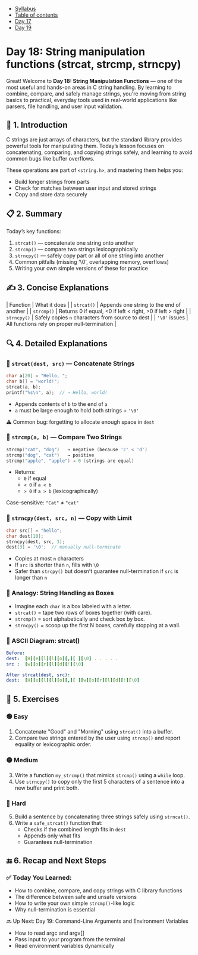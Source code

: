 * [Syllabus](./C-Syllabus.md)  
* [Table of contents](./index.md)  
* [Day 17](./Day_1r.md)  
* [Day 19](./Day_19.md)  

# Day 18: String manipulation functions (strcat, strcmp, strncpy)

Great! Welcome to **Day 18: String Manipulation Functions** — one of the most useful and hands-on areas in C string handling. By learning to combine, compare, and safely manage strings, you're moving from string basics to practical, everyday tools used in real-world applications like parsers, file handling, and user input validation.

## 📘 1. Introduction
C strings are just arrays of characters, but the standard library provides powerful tools for manipulating them. Today’s lesson focuses on concatenating, comparing, and copying strings safely, and learning to avoid common bugs like buffer overflows.

These operations are part of `<string.h>`, and mastering them helps you:
* Build longer strings from parts
* Check for matches between user input and stored strings
* Copy and store data securely

## 📋 2. Summary
Today’s key functions:
1. `strcat()` — concatenate one string onto another
2. `strcmp()` — compare two strings lexicographically
3. `strncpy()` — safely copy part or all of one string into another
4. Common pitfalls (missing '\0', overlapping memory, overflows)
5. Writing your own simple versions of these for practice

## ✍️ 3. Concise Explanations
| Function      | What it does                                               |
| `strcat()`    | Appends one string to the end of another                   |
| `strcmp()`    | Returns 0 if equal, <0 if left < right, >0 if left > right |
| `strncpy()`   | Safely copies `n` characters from source to dest           |
| `'\0'` issues | All functions rely on proper null-termination              |

## 🔍 4. Detailed Explanations
### 🔸 `strcat(dest, src)` — Concatenate Strings
```c
char a[20] = "Hello, ";
char b[] = "world!";
strcat(a, b);
printf("%s\n", a);  // → Hello, world!
```
* Appends contents of `b` to the end of `a`
* `a` must be large enough to hold both strings + `'\0'`

⚠️ Common bug: forgetting to allocate enough space in `dest`

### 🔸 `strcmp(a, b)` — Compare Two Strings
```c
strcmp("cat", "dog")   → negative (because 'c' < 'd')
strcmp("dog", "cat")   → positive
strcmp("apple", "apple") → 0 (strings are equal)
```

* Returns:
    * `0` if equal
    * `< 0` if `a < b`
    * `> 0` if `a > b` (lexicographically)

Case-sensitive: `"Cat"` ≠ `"cat"`

### 🔸 `strncpy(dest, src, n)` — Copy with Limit
```c
char src[] = "hello";
char dest[10];
strncpy(dest, src, 3);
dest[3] = '\0';  // manually null-terminate
```
* Copies at most `n` characters
* If `src` is shorter than `n`, fills with `\0`
* Safer than `strcpy()` but doesn’t guarantee null-termination if `src` is longer than `n`

### 🧠 Analogy: String Handling as Boxes
* Imagine each `char` is a box labeled with a letter.
* `strcat()` = tape two rows of boxes together (with care).
* `strcmp()` = sort alphabetically and check box by box.
* `strncpy()` = scoop up the first N boxes, carefully stopping at a wall.

### 🧠 ASCII Diagram: strcat()
```yaml
Before:
dest:  [H][e][l][l][o][,][ ][\0] . . . . .
src :  [w][o][r][l][d][!][\0]

After strcat(dest, src):
dest:  [H][e][l][l][o][,][ ][w][o][r][l][d][!][\0]
```

## 🧪 5. Exercises
### 🟢 Easy
1. Concatenate "Good" and "Morning" using `strcat()` into a buffer.
2. Compare two strings entered by the user using `strcmp()` and report equality or lexicographic order.

### 🟡 Medium
3. Write a function `my_strcmp()` that mimics `strcmp()` using a `while` loop.
4. Use `strncpy()` to copy only the first 5 characters of a sentence into a new buffer and print both.

### 🔴 Hard
5. Build a sentence by concatenating three strings safely using `strncat()`.
6. Write a `safe_strcat()` function that:
    * Checks if the combined length fits in `dest`
    * Appends only what fits
    * Guarantees null-termination

## 🔚 6. Recap and Next Steps
### ✅ Today You Learned:
* How to combine, compare, and copy strings with C library functions
* The difference between safe and unsafe versions
* How to write your own simple `strcmp()`-like logic
* Why null-termination is essential

🔜 Up Next:
Day 19: Command-Line Arguments and Environment Variables
* How to read argc and argv[]
* Pass input to your program from the terminal
* Read environment variables dynamically
